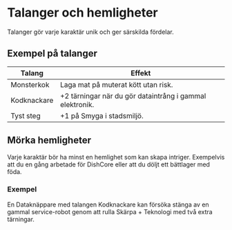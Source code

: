 # Talanger och hemligheter

Talanger gör varje karaktär unik och ger särskilda fördelar.

## Exempel på talanger

| Talang | Effekt |
|--------|--------|
| Monsterkok | Laga mat på muterat kött utan risk. |
| Kodknackare | +2 tärningar när du gör dataintrång i gammal elektronik. |
| Tyst steg | +1 på Smyga i stadsmiljö. |

## Mörka hemligheter

Varje karaktär bör ha minst en hemlighet som kan skapa intriger. Exempelvis att du en gång arbetade för DishCore eller att du döljt ett bättlager med föda.

### Exempel

En Dataknäppare med talangen Kodknackare kan försöka stänga av en gammal service-robot genom att rulla Skärpa + Teknologi med två extra tärningar.
